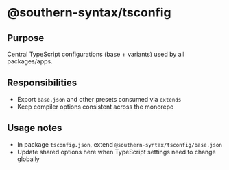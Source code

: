 # @southern-syntax/tsconfig

## Purpose
Central TypeScript configurations (base + variants) used by all packages/apps.

## Responsibilities
- Export `base.json` and other presets consumed via `extends`
- Keep compiler options consistent across the monorepo

## Usage notes
- In package `tsconfig.json`, extend `@southern-syntax/tsconfig/base.json`
- Update shared options here when TypeScript settings need to change globally
